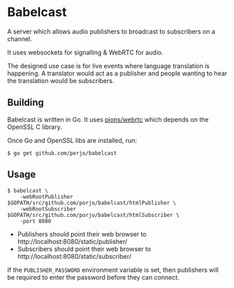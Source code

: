 # Babelcast

A server which allows audio publishers to broadcast to subscribers on a channel.

It uses websockets for signalling & WebRTC for audio.

The designed use case is for live events where language translation is happening.
A translator would act as a publisher and people wanting to hear the translation would be subscribers.

## Building

Babelcast is written in Go. It uses [pions/webrtc](https://github.com/pions/webrtc) which depends on the OpenSSL C library.

Once Go and OpenSSL libs are installed, run:

```
$ go get github.com/porjo/babelcast
```

## Usage

```
$ babelcast \
	-webRootPublisher $GOPATH/src/github.com/porjo/babelcast/htmlPublisher \
	-webRootSubscriber $GOPATH/src/github.com/porjo/babelcast/htmlSubscriber \
	-port 8080
```

- Publishers should point their web browser to http://localhost:8080/static/publisher/
- Subscribers should point their web browser to http://localhost:8080/static/subscriber/

If the `PUBLISHER_PASSWORD` environment variable is set, then publishers will be required to enter the
password before they can connect.
